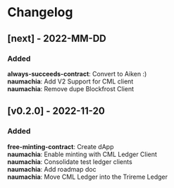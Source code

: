 # Changelog

## [next] - 2022-MM-DD

### Added

**always-succeeds-contract**: Convert to Aiken :)  
**naumachia**: Add V2 Support for CML client  
**naumachia**: Remove dupe Blockfrost Client

## [v0.2.0] - 2022-11-20

### Added

**free-minting-contract**: Create dApp  
**naumachia**: Enable minting with CML Ledger Client  
**naumachia**: Consolidate test ledger clients  
**naumachia**: Add roadmap doc  
**naumachia**: Move CML Ledger into the Trireme Ledger
